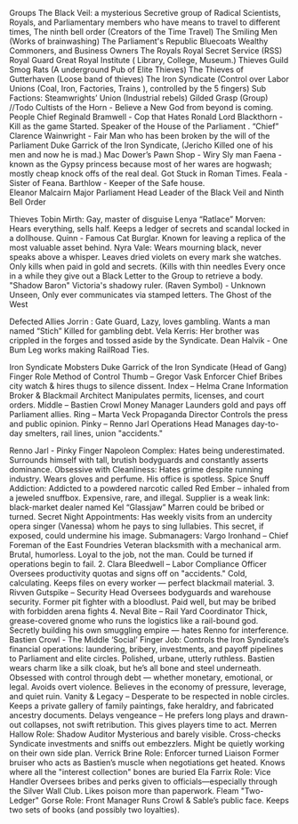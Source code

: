 Groups
The Black Veil: a mysterious Secretive group of Radical Scientists, Royals, and Parliamentary members who have means to travel to different times, 
The ninth bell order (Creators of the Time Travel)
The Smiling Men (Works of brainwashing)
The Parliament's Republic
Bluecoats
Wealthy Commoners, and Business Owners
The Royals
Royal Secret Service (RSS)
Royal Guard
Great Royal Institute ( Library, College, Museum.) 
Thieves Guild
Smog Rats (A underground Pub of Elite Thieves)
The Thieves of Gutterhaven  (Loose band of thieves) 
The Iron Syndicate (Control over Labor Unions (Coal, Iron, Factories, Trains ), controlled by the 5 fingers)
	Sub Factions: Steamwrights’ Union (Industrial rebels)
Gilded Grasp (Group) //Todo
Cultists of the Horn - Believe a New God from beyond is coming.
People
Chief Reginald Bramwell - Cop that Hates Ronald
Lord Blackthorn - Kill as the game Started. Speaker of the House of the Parliament .
“Chief” Clarence Wainwright - Fair Man who has been broken by the will of the Parliament 
Duke Garrick  of the Iron Syndicate, (Jericho Killed one of his men and now he is mad.)
Mac Dower’s Pawn Shop - Wiry Sly man
Faena - known as the Gypsy princess because most of her wares are hogwash; mostly cheap knock offs of the real deal. Got Stuck in Roman Times.
Feala - Sister of Feana.
Barthlow - Keeper of the Safe house.  
Eleanor Malcairn Major Parliament Head Leader of the Black Veil and Ninth Bell Order

Thieves
Tobin Mirth: Gay, master of disguise
Lenya “Ratlace” Morven: Hears everything, sells half. Keeps a ledger of secrets and scandal locked in a dollhouse.
Quinn - Famous Cat Burglar. Known for leaving a replica of the most valuable asset behind.
Nyra Vale: Wears mourning black, never speaks above a whisper. Leaves dried violets on every mark she watches. Only kills when paid in gold and secrets. (Kills with thin needles
	Every once in a while they give out a Black Letter to the Group to retrieve a body.
"Shadow Baron" Victoria's shadowy ruler. (Raven Symbol) - Unknown Unseen, Only ever communicates via stamped letters.
The Ghost of the West

Defected Allies
Jorrin : Gate Guard, Lazy, loves gambling. Wants a man named “Stich” Killed for gambling debt.
Vela Kerris: Her brother was crippled in the forges and tossed aside by the Syndicate.
Dean Halvik - One Bum Leg works making RailRoad Ties.

Iron Syndicate Mobsters
Duke Garrick of the Iron Syndicate (Head of Gang)
Finger
Role
Method of Control
Thumb – Gregor Vask
Enforcer Chief
Bribes city watch & hires thugs to silence dissent.
Index – Helma Crane
Information Broker & Blackmail Architect
Manipulates permits, licenses, and court orders.
Middle – Bastien Crowl
Money Manager
Launders gold and pays off Parliament allies.
Ring – Marta Veck
Propaganda Director
Controls the press and public opinion.
Pinky – Renno Jarl
Operations Head
Manages day-to-day smelters, rail lines, union "accidents."

Renno Jarl - Pinky Finger
Napoleon Complex: Hates being underestimated. Surrounds himself with tall, brutish bodyguards and constantly asserts dominance.
Obsessive with Cleanliness: Hates grime despite running industry. Wears gloves and perfume. His office is spotless.
Spice Snuff Addiction: Addicted to a powdered narcotic called Red Ember – inhaled from a jeweled snuffbox. Expensive, rare, and illegal.
Supplier is a weak link: black-market dealer named Kel “Glassjaw” Marren could be bribed or turned.
Secret Night Appointments: Has weekly visits from an undercity opera singer (Vanessa) whom he pays to sing lullabies. This secret, if exposed, could undermine his image.
Submanagers:
Vargo Ironhand – Chief Foreman of the East Foundries
Veteran blacksmith with a mechanical arm. Brutal, humorless. Loyal to the job, not the man. Could be turned if operations begin to fail.
2. Clara Bleedwell – Labor Compliance Officer
Oversees productivity quotas and signs off on "accidents." Cold, calculating. Keeps files on every worker — perfect blackmail material.
3. Rivven Gutspike – Security Head
Oversees bodyguards and warehouse security. Former pit fighter with a bloodlust. Paid well, but may be bribed with forbidden arena fights
4. Neval Bite – Rail Yard Coordinator
Thick, grease-covered gnome who runs the logistics like a rail-bound god. Secretly building his own smuggling empire — hates Renno for interference.
Bastien Crowl - The Middle ‘Social’ Finger 
Job: Controls the Iron Syndicate’s financial operations: laundering, bribery, investments, and payoff pipelines to Parliament and elite circles.
Polished, urbane, utterly ruthless. Bastien wears charm like a silk cloak, but he’s all bone and steel underneath.
Obsessed with control through debt — whether monetary, emotional, or legal.
Avoids overt violence. Believes in the economy of pressure, leverage, and quiet ruin.
Vanity & Legacy – Desperate to be respected in noble circles. Keeps a private gallery of family paintings, fake heraldry, and fabricated ancestry documents.
Delays vengeance – He prefers long plays and drawn-out collapses, not swift retribution. This gives players time to act.
Merren Hallow
Role: Shadow Auditor
Mysterious and barely visible. Cross-checks Syndicate investments and sniffs out embezzlers. Might be quietly working on their own side plan.
Verrick Brine
Role: Enforcer turned Liaison
Former bruiser who acts as Bastien’s muscle when negotiations get heated. Knows where all the "interest collection" bones are buried
Ela Farrix
Role: Vice Handler
Oversees bribes and perks given to officials—especially through the Silver Wall Club. Likes poison more than paperwork.
Fleam "Two-Ledger" Gorse
Role: Front Manager
Runs Crowl & Sable’s public face. Keeps two sets of books (and possibly two loyalties).

